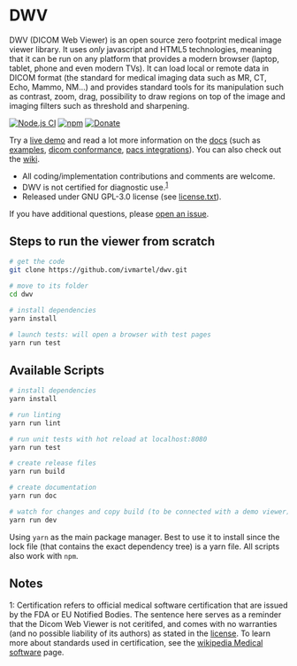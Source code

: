 DWV
===

DWV (DICOM Web Viewer) is an open source zero footprint medical image viewer library. It uses _only_ javascript and HTML5 technologies, meaning that it can be run on any platform that provides a modern browser (laptop, tablet, phone and even modern TVs). It can load local or remote data in DICOM format (the standard for medical imaging data such as MR, CT, Echo, Mammo, NM...) and  provides standard tools for its manipulation such as contrast, zoom, drag, possibility to draw regions on top of the image and imaging filters such as threshold and sharpening.

[![Node.js CI](https://github.com/ivmartel/dwv/actions/workflows/nodejs-ci.yml/badge.svg)](https://github.com/ivmartel/dwv/actions/workflows/nodejs-ci.yml) [![npm](https://img.shields.io/npm/v/dwv.svg)](https://www.npmjs.com/package/dwv)
[![Donate](https://img.shields.io/badge/Donate-PayPal-green.svg)](https://www.paypal.com/cgi-bin/webscr?cmd=_donations&business=VQWYY8ZS75H3E&currency_code=EUR&bn=PP%2dDonationsBF%3abtn_donateCC_LG%2egif%3aNonHosted)

Try a [live demo](https://ivmartel.github.io/dwv/) and read a lot more information on the [docs](https://ivmartel.github.io/dwv/doc/stable/) (such as [examples](https://ivmartel.github.io/dwv/doc/stable/tutorial-examples.html), [dicom conformance](https://ivmartel.github.io/dwv/doc/stable/tutorial-conformance.html), [pacs integrations](https://ivmartel.github.io/dwv/doc/stable/tutorial-integrations.html)). You can also check out the [wiki](https://github.com/ivmartel/dwv/wiki).

 - All coding/implementation contributions and comments are welcome.
 - DWV is not certified for diagnostic use.<sup>[1](#footnote1)</sup>
 - Released under GNU GPL-3.0 license (see [license.txt](license.txt)).

If you have additional questions, please [open an issue](https://www.github.com/ivmartel/dwv/issues).

## Steps to run the viewer from scratch

``` bash
# get the code
git clone https://github.com/ivmartel/dwv.git

# move to its folder
cd dwv

# install dependencies
yarn install

# launch tests: will open a browser with test pages
yarn run test
```

## Available Scripts

``` bash
# install dependencies
yarn install

# run linting
yarn run lint

# run unit tests with hot reload at localhost:8080
yarn run test

# create release files
yarn run build

# create documentation
yarn run doc

# watch for changes and copy build (to be connected with a demo viewer)
yarn run dev
```

Using `yarn` as the main package manager. Best to use it to install since
the lock file (that contains the exact dependency tree) is a yarn file.
All scripts also work with `npm`.

## Notes

<a name="footnote1">1</a>: Certification refers to official medical software certification that are issued by the FDA or EU Notified Bodies. The sentence here serves as a reminder that the Dicom Web Viewer is not ceritifed, and comes with no warranties (and no possible liability of its authors) as stated in the [license](license.txt). To learn more about standards used in certification, see the [wikipedia Medical software](https://en.wikipedia.org/wiki/Medical_software) page.

